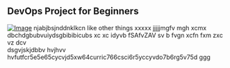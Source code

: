 ## DevOps Project for Beginners   

[![Image](https://github.com/yankils/Simple-DevOps-Project/blob/master/Devops_course.PNG "DevOps Project - CI/CD with Jenkins Ansible Docker Kubernetes ")](https://www.udemy.com/course/valaxy-devops/?referralCode=8147A5CF4C8C7D9E253F)
njabjbsjnddnklkcn
like other things 
xxxxx
jjjjjmgfv mgh xcmx
dbchdgbubvuiydsgbibibicubs xc xc idyvb fSAfvZAV
sv b fvgn xcfn fxm
zxc vz dcv  
dsgvjskjdbbv
hvjhvv hvfutfcr5e5e65cycvjd5xw64curric766csci6r5yccyvdo7b6rg5v75d
ggg
